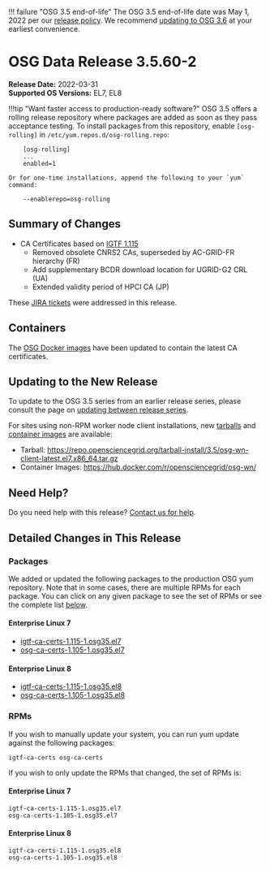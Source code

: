 !!! failure "OSG 3.5 end-of-life"
    The OSG 3.5 end-of-life date was May 1, 2022 per our
    [release policy](https://osg-htc.org/technology/policy/release-series/).
    We recommend
    [updating to OSG 3.6](../updating-to-osg-36.md)
    at your earliest convenience.

OSG Data Release 3.5.60-2
=========================

**Release Date:** 2022-03-31    
**Supported OS Versions:** EL7, EL8

!!!tip "Want faster access to production-ready software?"
    OSG 3.5 offers a rolling release repository where packages are added as soon as they pass acceptance testing.
    To install packages from this repository, enable `[osg-rolling]` in `/etc/yum.repos.d/osg-rolling.repo`:

        [osg-rolling]
        ...
        enabled=1

    Or for one-time installations, append the following to your `yum` command:

        --enablerepo=osg-rolling

Summary of Changes
------------------

-   CA Certificates based on [IGTF 1.115](http://dist.eugridpma.info/distribution/igtf/current/CHANGES)
    -    Removed obsolete CNRS2 CAs, superseded by AC-GRID-FR hierarchy (FR)
    -    Add supplementary BCDR download location for UGRID-G2 CRL (UA)
    -    Extended validity period of HPCI CA (JP)

These [JIRA tickets](https://opensciencegrid.atlassian.net/issues/?jql=project%20%3D%20SOFTWARE%20AND%20fixVersion%20%3D%203.5.60-2%20ORDER%20BY%20priority%20DESC%2C%20key%20DESC) were addressed in this release.

Containers
----------

The [OSG Docker images](https://hub.docker.com/u/opensciencegrid/) have been updated to contain the latest CA certificates.

Updating to the New Release
---------------------------

To update to the OSG 3.5 series from an earlier release series, please consult the page on
[updating between release series](../updating-to-osg-35.md).

For sites using non-RPM worker node client installations, new [tarballs](../../worker-node/install-wn-tarball.md) and
[container images](../../worker-node/using-wn-containers.md) are available:

- Tarball: <https://repo.opensciencegrid.org/tarball-install/3.5/osg-wn-client-latest.el7.x86_64.tar.gz>
- Container Images: <https://hub.docker.com/r/opensciencegrid/osg-wn/>

Need Help?
----------

Do you need help with this release? [Contact us for help](../../common/help.md).

Detailed Changes in This Release
--------------------------------

### Packages

We added or updated the following packages to the production OSG yum repository.
Note that in some cases, there are multiple RPMs for each package.
You can click on any given package to see the set of RPMs or see the complete list [below](#rpms).

#### Enterprise Linux 7

-   [igtf-ca-certs-1.115-1.osg35.el7](https://koji.chtc.wisc.edu/koji/search?match=glob&type=build&terms=igtf-ca-certs-1.115-1.osg35.el7)
-   [osg-ca-certs-1.105-1.osg35.el7](https://koji.chtc.wisc.edu/koji/search?match=glob&type=build&terms=osg-ca-certs-1.105-1.osg35.el7)

#### Enterprise Linux 8

-   [igtf-ca-certs-1.115-1.osg35.el8](https://koji.chtc.wisc.edu/koji/search?match=glob&type=build&terms=igtf-ca-certs-1.115-1.osg35.el8)
-   [osg-ca-certs-1.105-1.osg35.el8](https://koji.chtc.wisc.edu/koji/search?match=glob&type=build&terms=osg-ca-certs-1.105-1.osg35.el8)

### RPMs

If you wish to manually update your system, you can run yum update against the following packages:

    igtf-ca-certs osg-ca-certs 

If you wish to only update the RPMs that changed, the set of RPMs is:

#### Enterprise Linux 7

``` file
igtf-ca-certs-1.115-1.osg35.el7
osg-ca-certs-1.105-1.osg35.el7
```

#### Enterprise Linux 8

``` file
igtf-ca-certs-1.115-1.osg35.el8
osg-ca-certs-1.105-1.osg35.el8
```
